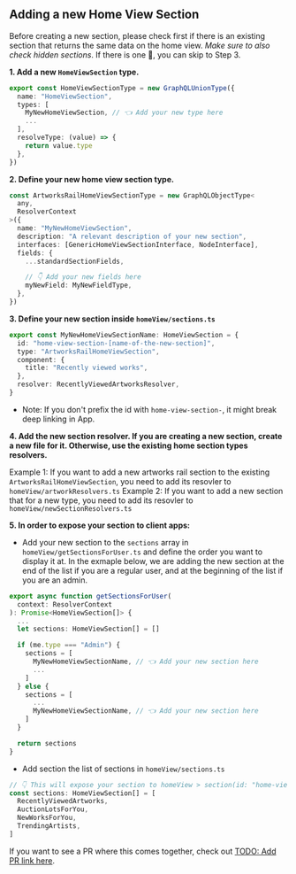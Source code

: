 ## Adding a new Home View Section

Before creating a new section, please check first if there is an existing section that returns the same data on the home view. _Make sure to also check hidden sections_. If there is one 🎉, you can skip to Step 3.

**1. Add a new `HomeViewSection` type.**

```typescript
export const HomeViewSectionType = new GraphQLUnionType({
  name: "HomeViewSection",
  types: [
    MyNewHomeViewSection, // 👈 Add your new type here
    ...
  ],
  resolveType: (value) => {
    return value.type
  },
})
```

**2. Define your new home view section type.**

```typescript
const ArtworksRailHomeViewSectionType = new GraphQLObjectType<
  any,
  ResolverContext
>({
  name: "MyNewHomeViewSection",
  description: "A relevant description of your new section",
  interfaces: [GenericHomeViewSectionInterface, NodeInterface],
  fields: {
    ...standardSectionFields,

    // 👇 Add your new fields here
    myNewField: MyNewFieldType,
  },
})
```

**3. Define your new section inside `homeView/sections.ts`**

```typescript
export const MyNewHomeViewSectionName: HomeViewSection = {
  id: "home-view-section-[name-of-the-new-section]",
  type: "ArtworksRailHomeViewSection",
  component: {
    title: "Recently viewed works",
  },
  resolver: RecentlyViewedArtworksResolver,
}
```

- Note: If you don't prefix the id with `home-view-section-`, it might break deep linking in App.

**4. Add the new section resolver. If you are creating a new section, create a new file for it. Otherwise, use the existing home section types resolvers.**

Example 1: If you want to add a new artworks rail section to the existing `ArtworksRailHomeViewSection`, you need to add its resovler to `homeView/artworkResolvers.ts`
Example 2: If you want to add a new section that for a new type, you need to add its resovler to `homeView/newSectionResolvers.ts`

**5. In order to expose your section to client apps:**

- Add your new section to the `sections` array in `homeView/getSectionsForUser.ts` and define the order you want to display it at. In the exmaple below, we are adding the new section at the end of the list if you are a regular user, and at the beginning of the list if you are an admin.

```typescript
export async function getSectionsForUser(
  context: ResolverContext
): Promise<HomeViewSection[]> {
  ...
  let sections: HomeViewSection[] = []

  if (me.type === "Admin") {
    sections = [
      MyNewHomeViewSectionName, // 👈 Add your new section here
      ...
    ]
  } else {
    sections = [
      ...
      MyNewHomeViewSectionName, // 👈 Add your new section here
    ]
  }

  return sections
}
```

- Add section the list of sections in `homeView/sections.ts`

```typescript
// 👇 This will expose your section to homeView > section(id: "home-view-section-[name-of-the-new-section]")
const sections: HomeViewSection[] = [
  RecentlyViewedArtworks,
  AuctionLotsForYou,
  NewWorksForYou,
  TrendingArtists,
]
```

If you want to see a PR where this comes together, check out [TODO: Add PR link here]().
